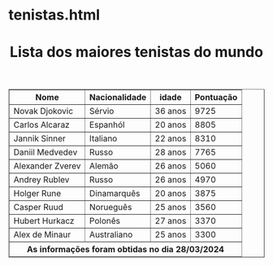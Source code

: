 # tenistas.html
<!DOCTYPE html>
<html lang="pt">
<head>
    <meta charset="UTF-8">
    <meta name="viewport" content="width=device-width, initial-scale=1.0">
    <title>Maiores tenistas do mundo</title>
</head>
<body>
    <header><h1>Lista dos maiores tenistas do mundo</h1></header>
    <table border="1" alt="O atributo border será utilizado para da forma a tabela">
        <thead>
              <tr>
                  <th>Nome</th>
                  <th>Nacionalidade</th>
                  <th>idade</th>
                  <th>Pontuação</th>
        </tr>
         </thead>     
         <tbody>
                 <tr>
                    <td>Novak Djokovic</td>
                    <td>Sérvio</td>
                    <td>36 anos</td>
                    <td>9725</td>

 </tr>  
                 <tr>
                    <td>Carlos Alcaraz</td>
                    <td>Espanhól</td>
                    <td>20 anos</td>
                    <td>8805</td>        
                 </tr>
                 <tr>
                    <td>Jannik Sinner</td>
                    <td>Italiano</td>
                    <td>22 anos</td>
                    <td>8310</td> 
                 </tr>
                 <tr>
                    <td>Daniil Medvedev</td>
                    <td>Russo</td>
                    <td>28 anos</td>
                    <td>7765</td> 
        
  </tr>
                 <tr>
                    <td>Alexander Zverev</td>
                    <td>Alemão</td>
                    <td>26 anos</td>
                    <td>5060</td>
                 </tr>
                 <tr>
                    <td>Andrey Rublev</td>
                    <td>Russo</td>
                    <td>26 anos</td>
                    <td>4970</td> 
        
  </tr>
                 <tr>
                    <td>Holger Rune</td>
                    <td>Dinamarquês</td>
                    <td>20 anos</td>
                    <td>3875</td> 
        
</tr>
                 <tr>
                    <td>Casper Ruud</td>
                    <td>Norueguês</td>
                    <td>25 anos</td>
                    <td>3560</td> 
        
 </tr>
                 <tr>
                    <td>Hubert Hurkacz</td>
                    <td>Polonês</td>
                    <td>27 anos</td>
                    <td>3370</td> 
        
  </tr>
                 <tr>
                    <td>Alex de Minaur</td>
                    <td>Australiano</td>
                    <td>25 anos</td>
                    <td>3300</td> 

 </tr>
         </tbody>
         <tfoot>
            <th colspan="4">As informações foram obtidas no dia 28/03/2024</th>

</tfoot>
     </table>
    
</body>
</html>
